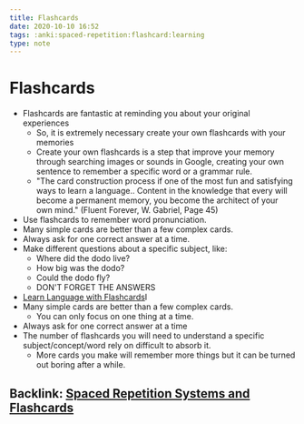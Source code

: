 ```yaml
---
title: Flashcards
date: 2020-10-10 16:52
tags: :anki:spaced-repetition:flashcard:learning
type: note
---
```


# Flashcards #

* Flashcards are fantastic at reminding you about your original experiences
  - So, it is extremely necessary create your own flashcards with your memories
  - Create your own flashcards is a step that improve your memory through searching images or sounds in Google, creating
    your own sentence to remember a specific word or a grammar rule.
  - "The card construction process if one of the most fun and satisfying ways to learn a language.. Content in the
    knowledge that every will become a permanent memory, you  become the architect of your own mind." (Fluent Forever,
    W. Gabriel, Page 45)
* Use flashcards to remember word pronunciation.
* Many simple cards are better than a few complex cards.
* Always ask for one correct answer at a time.
* Make different questions about a specific subject, like:
  * Where did the dodo live?
  * How big was the dodo?
  * Could the dodo fly?
  * DON'T FORGET THE ANSWERS
* [Learn Language with Flashcards](20201017155430-learn_language_with_flashcards.md)I
* Many simple cards are better than a few complex cards.
  * You can only focus on one thing at a time.
* Always ask for one correct answer at a time
* The number of flashcards you will need to understand a specific subject/concept/word rely on difficult to absorb it.
  * More cards you make will remember more things but it can be turned out boring after a while.

Backlink: [Spaced Repetition Systems and Flashcards](20201010165049-spaced_repition_systems_and_flashcards.md)
----
